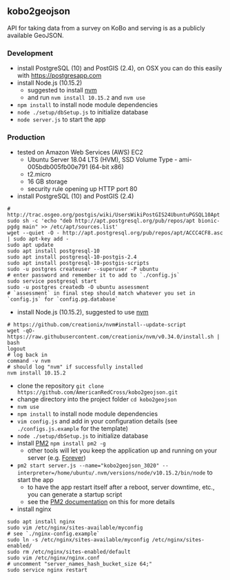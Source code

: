 ## kobo2geojson

API for taking data from a survey on KoBo and serving is as a publicly available GeoJSON.

### Development

- install PostgreSQL (10) and PostGIS (2.4), on OSX you can do this easily with https://postgresapp.com
- install Node.js (10.15.2)
  - suggested to install [nvm](https://github.com/creationix/nvm)
  - and run `nvm install 10.15.2` and `nvm use`
- `npm install` to install node module dependencies
- `node ./setup/dbSetup.js` to initialize database
- `node server.js` to start the app

### Production

- tested on Amazon Web Services (AWS) EC2 
  - Ubuntu Server 18.04 LTS (HVM), SSD Volume Type - ami-005bdb005fb00e791 (64-bit x86)
  - t2.micro
  - 16 GB storage
  - security rule opening up HTTP port 80
- install PostgreSQL (10) and PostGIS (2.4)
```
# http://trac.osgeo.org/postgis/wiki/UsersWikiPostGIS24UbuntuPGSQL10Apt
sudo sh -c 'echo "deb http://apt.postgresql.org/pub/repos/apt bionic-pgdg main" >> /etc/apt/sources.list'
wget --quiet -O - http://apt.postgresql.org/pub/repos/apt/ACCC4CF8.asc | sudo apt-key add -
sudo apt update
sudo apt install postgresql-10
sudo apt install postgresql-10-postgis-2.4 
sudo apt install postgresql-10-postgis-scripts
sudo -u postgres createuser --superuser -P ubuntu
# enter password and remember it to add to `./config.js`
sudo service postgresql start
sudo -u postgres createdb -O ubuntu assessment
# `assessment` in final step should match whatever you set in `config.js` for `config.pg.database`
```
- install Node.js (10.15.2), suggested to use [nvm](https://github.com/creationix/nvm)
```
# https://github.com/creationix/nvm#install--update-script
wget -qO- https://raw.githubusercontent.com/creationix/nvm/v0.34.0/install.sh | bash
logout
# log back in
command -v nvm
# should log "nvm" if successfully installed
nvm install 10.15.2
```
- clone the repository `git clone https://github.com/AmericanRedCross/kobo2geojson.git`
- change directory into the project folder `cd kobo2geojson`
- `nvm use`
- `npm install` to install node module dependencies
- `vim config.js` and add in your configuration details (see `./configs.js.example` for the template)
- `node ./setup/dbSetup.js` to initialize database
- install [PM2](https://github.com/Unitech/pm2) `npm install pm2 -g`
  - other tools will let you keep the application up and running on your server (e.g. [Forever](https://github.com/foreverjs/forever))
- `pm2 start server.js --name="kobo2geojson_3020" --interpreter=/home/ubuntu/.nvm/versions/node/v10.15.2/bin/node` to start the app
  - to have the app restart itself after a reboot, server downtime, etc., you can generate a startup script
  - see the [PM2 documentation](https://github.com/Unitech/pm2#startup-hooks-generation) on this for more details
- install nginx
```
sudo apt install nginx
sudo vim /etc/nginx/sites-available/myconfig
# see `./nginx-config.example`
sudo ln -s /etc/nginx/sites-available/myconfig /etc/nginx/sites-enabled/
sudo rm /etc/nginx/sites-enabled/default
sudo vim /etc/nginx/nginx.conf
# uncomment "server_names_hash_bucket_size 64;"
sudo service nginx restart
```
